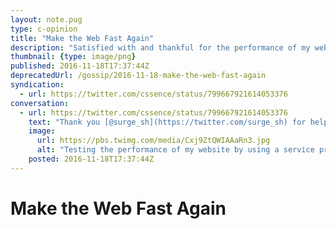 ```yaml
---
layout: note.pug
type: c-opinion
title: "Make the Web Fast Again"
description: "Satisfied with and thankful for the performance of my website."
thumbnail: {type: image/png}
published: 2016-11-18T17:37:44Z
deprecatedUrl: /gossip/2016-11-18-make-the-web-fast-again
syndication:
  - url: https://twitter.com/cssence/status/799667921614053376
conversation:
  - url: https://twitter.com/cssence/status/799667921614053376
    text: "Thank you [@surge_sh](https://twitter.com/surge_sh) for helping me achieve these #PageSpeed results."
    image:
      url: https://pbs.twimg.com/media/Cxj9ZtQWIAAaRn3.jpg
      alt: "Testing the performance of my website by using a service provided by google delivered really good results."
    posted: 2016-11-18T17:37:44Z
---
```


# Make the Web Fast Again
